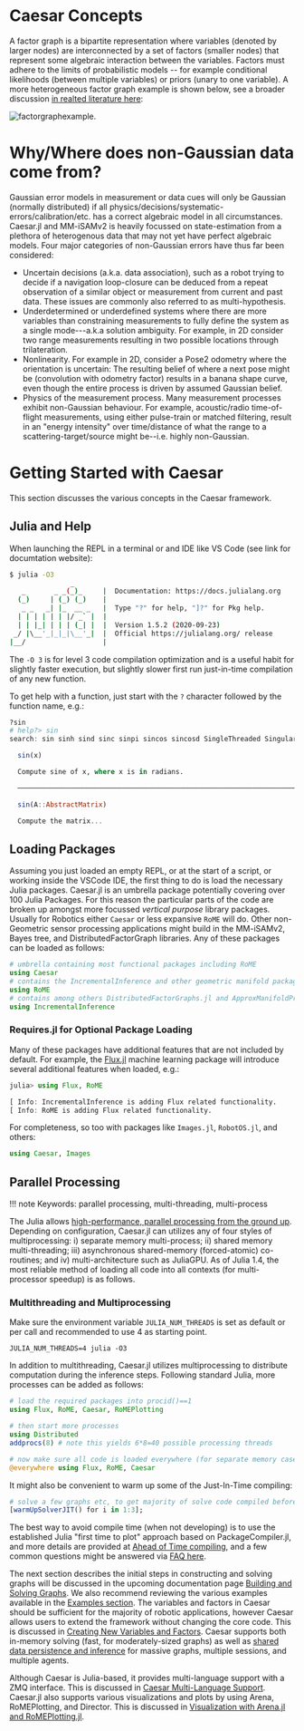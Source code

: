# Caesar Concepts

A factor graph is a bipartite representation where variables (denoted by larger nodes) are interconnected by a set of factors (smaller nodes) that represent some algebraic interaction between the variables.  Factors must adhere to the limits of probabilistic models -- for example conditional likelihoods (between multiple variables) or priors (unary to one variable).  A more heterogeneous factor graph example is shown below, see a broader discussion [in realted literature here](https://juliarobotics.org/Caesar.jl/latest/refs/literature/):

![factorgraphexample](https://user-images.githubusercontent.com/6412556/41196136-e5b05f98-6c07-11e8-8f26-7318e5085cc0.png).

# Why/Where does non-Gaussian data come from?

Gaussian error models in measurement or data cues will only be Gaussian (normally distributed) if all physics/decisions/systematic-errors/calibration/etc. has a correct algebraic model in all circumstances.  Caesar.jl and MM-iSAMv2 is heavily focussed on state-estimation from a plethora of heterogenous data that may not yet have perfect algebraic models.  Four major categories of non-Gaussian errors have thus far been considered:
- Uncertain decisions (a.k.a. data association), such as a robot trying to decide if a navigation loop-closure can be deduced from a repeat observation of a similar object or measurement from current and past data.  These issues are commonly also referred to as multi-hypothesis.
- Underdetermined or underdefined systems where there are more variables than constraining measurements to fully define the system as a single mode---a.k.a solution ambiguity.  For example, in 2D consider two range measurements resulting in two possible locations through trilateration.
- Nonlinearity.  For example in 2D, consider a Pose2 odometry where the orientation is uncertain:  The resulting belief of where a next pose might be (convolution with odometry factor) results in a banana shape curve, even though the entire process is driven by assumed Gaussian belief.
- Physics of the measurement process.  Many measurement processes exhibit non-Gaussian behaviour.  For example, acoustic/radio time-of-flight measurements, using either pulse-train or matched filtering, result in an "energy intensity" over time/distance of what the range to a scattering-target/source might be--i.e. highly non-Gaussian.

# Getting Started with Caesar

This section discusses the various concepts in the Caesar framework.

## Julia and Help

When launching the REPL in a terminal or and IDE like VS Code (see link for documtation website):
```bash
$ julia -O3
               _
   _       _ _(_)_     |  Documentation: https://docs.julialang.org
  (_)     | (_) (_)    |
   _ _   _| |_  __ _   |  Type "?" for help, "]?" for Pkg help.
  | | | | | | |/ _` |  |
  | | |_| | | | (_| |  |  Version 1.5.2 (2020-09-23)
 _/ |\__'_|_|_|\__'_|  |  Official https://julialang.org/ release
|__/                   |
```

The `-O 3` is for level 3 code compilation optimization and is a useful habit for slightly faster execution, but slightly slower first run just-in-time compilation of any new function.

To get help with a function, just start with the `?` character followed by the function name, e.g.:
```julia
?sin
# help?> sin
search: sin sinh sind sinc sinpi sincos sincosd SingleThreaded SingularException asin using isinf asinh asind isinteger isinteractive

  sin(x)

  Compute sine of x, where x is in radians.

  ─────────────────────────────────────────────────────────────────────────────────────────────────────────────────────────────────────────

  sin(A::AbstractMatrix)

  Compute the matrix...
```

## Loading Packages

Assuming you just loaded an empty REPL, or at the start of a script, or working inside the VSCode IDE, the first thing to do is load the necessary Julia packages.  Caesar.jl is an umbrella package potentially covering over 100 Julia Packages.  For this reason the particular parts of the code are broken up amongst more focussed *vertical purpose* library packages.  Usually for Robotics either `Caesar` or less expansive `RoME` will do.  Other non-Geometric sensor processing applications might build in the MM-iSAMv2, Bayes tree, and DistributedFactorGraph libraries.  Any of these packages can be loaded as follows:

```julia
# umbrella containing most functional packages including RoME
using Caesar
# contains the IncrementalInference and other geometric manifold packages
using RoME
# contains among others DistributedFactorGraphs.jl and ApproxManifoldProducts.jl
using IncrementalInference
```

### Requires.jl for Optional Package Loading

Many of these packages have additional features that are not included by default.  For example, the [Flux.jl](https://fluxml.ai/Flux.jl/stable/) machine learning package will introduce several additional features when loaded, e.g.:
```julia
julia> using Flux, RoME

[ Info: IncrementalInference is adding Flux related functionality.
[ Info: RoME is adding Flux related functionality.
```

For completeness, so too with packages like `Images.jl`, `RobotOS.jl`, and others:
```julia
using Caesar, Images
```

## Parallel Processing

!!! note
    Keywords: parallel processing, multi-threading, multi-process

The Julia allows [high-performance, parallel processing from the ground up](https://docs.julialang.org/en/v1/manual/parallel-computing/).  Depending on configuration, Caesar.jl can utilizes any of four styles of multiprocessing: i) separate memory multi-process; ii) shared memory multi-threading; iii) asynchronous shared-memory (forced-atomic) co-routines; and iv) multi-architecture such as JuliaGPU.  As of Julia 1.4, the most reliable method of loading all code into all contexts (for multi-processor speedup) is as follows.

### Multithreading and Multiprocessing

Make sure the environment variable `JULIA_NUM_THREADS` is set as default or per call and recommended to use 4 as starting point.
```
JULIA_NUM_THREADS=4 julia -O3
```

In addition to multithreading, Caesar.jl utilizes multiprocessing to distribute computation during the inference steps.  Following standard Julia, more processes can be added as follows:
```julia
# load the required packages into procid()==1
using Flux, RoME, Caesar, RoMEPlotting

# then start more processes
using Distributed
addprocs(8) # note this yields 6*8=40 possible processing threads

# now make sure all code is loaded everywhere (for separate memory cases)
@everywhere using Flux, RoME, Caesar
```

It might also be convenient to warm up some of the Just-In-Time compiling:
```julia
# solve a few graphs etc, to get majority of solve code compiled before running a robot.
[warmUpSolverJIT() for i in 1:3];
```

The best way to avoid compile time (when not developing) is to use the established Julia "first time to plot" approach based on PackageCompiler.jl, and more details are provided at [Ahead of Time compiling](https://juliarobotics.org/Caesar.jl/latest/installation_environment/#Ahead-Of-Time-Compile-RoME.so), and a few common questions might be answered via [FAQ here](https://juliarobotics.org/Caesar.jl/latest/faq/#Static,-Shared-Object-.so-Compilation).


The next section describes the initial steps in constructing and solving graphs will be discussed in the upcoming documentation page [Building and Solving Graphs](building_graphs.md).  We also recommend reviewing the various examples available in the [Examples section](../examples/examples.md).  The variables and factors in Caesar should be sufficient for the majority of robotic applications, however Caesar allows users to extend the framework without changing the core code. This is discussed in [Creating New Variables and Factors](adding_variables_factors.md).  Caesar supports both in-memory solving (fast, for moderately-sized graphs) as well as [shared data persistence and inference](database_interactions.md) for massive graphs, multiple sessions, and multiple agents.

Although Caesar is Julia-based, it provides multi-language support with a ZMQ interface. This is discussed in [Caesar Multi-Language Support](multilang.md).  Caesar.jl also supports various visualizations and plots by using Arena, RoMEPlotting, and Director. This is discussed in [Visualization with Arena.jl and RoMEPlotting.jl](arena_visualizations.md).
